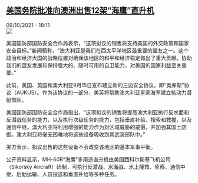 <!--1633801501000-->
[美国务院批准向澳洲出售12架“海鹰”直升机](https://www.rfi.fr/cn/%E4%BA%9A%E6%B4%B2/20211009-%E7%BE%8E%E5%9B%BD%E5%8A%A1%E9%99%A2%E6%89%B9%E5%87%86%E5%90%91%E6%BE%B3%E6%B4%B2%E5%87%BA%E5%94%AE12%E6%9E%B6-%E6%B5%B7%E9%B9%B0-%E7%9B%B4%E5%8D%87%E6%9C%BA)
------

<div>09/10/2021 - 18:11</div><img src="https://s.rfi.fr/media/display/b579469a-1afb-11ec-ada5-005056a97e36/b61f2f02bfe8d329b2c4402cbbec3d9427365278.jpg"><div ><p>美国国防部国防安全合作局表示，“这项拟议的销售将支持美国的外交政策和国家安全目标。”新闻稿称，“澳大利亚是我们在西太平洋地区最重要的盟友之一。这个政治和经济大国的战略位置对确保该地区的和平和经济稳定做出了重大贡献。协助我们的盟友发展和保持强大的、随时可用的自卫能力，对美国的国家利益至关重要。”</p><p>此前，美国、英国和澳大利亚9月15日宣布建立新的三边安全协议，即“奥库斯”协议（AUKUS）。作为该协议的一部分，美英将帮助澳大利亚皇家海军建立核动力潜艇部队。</p><p>美国国防部国防安全合作局指出，“这项拟议的销售将提高澳大利亚执行反水面和反潜战任务的能力，以及执行次级任务的能力，包括垂直补给、搜索和救援，以及通信中继。澳大利亚将利用增强的能力作为对区域威胁的威慑，并加强其国土防御。澳大利亚将毫无困难地将这些设备吸收到其武装部队中。”</p><p>美方表示，拟议出售的这些设备不会改变该地区的基本军事平衡。</p><p>公开资料显示，MH-60R“海鹰”多用途直升机由美国西科尔斯基飞机公司（Sikorsky Aircraft）研制，可执行反潜战、水面战、水上搜救、侦察、通信中继、后勤运输、人员投送和垂直补给等多种任务。</p><div data-selfpromo-newsletter></div><div data-selfpromo-app></div></div>
